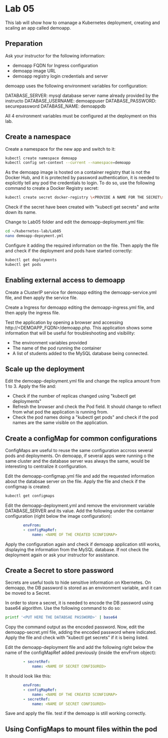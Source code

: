 # Lab 05

This lab will show how to omanage a Kubernetes deployment, creating and scaling an app called demoapp.

## Preparation

Ask your instructor for the following information:

* demoapp FQDN for Ingress configuration
* demoapp image URL
* demoapp registry login credentials and server

demoapp uses the following environment variables for configuration:

DATABASE_SERVER: mysql database server name already provided by the instructo
DATABASE_USERNAME: demoappuser
DATABASE_PASSWORD: securepassword
DATABASE_NAME: demoappdb

All 4 environment variables must be configured at the deployment on this lab.

## Create a namespace 

Create a namespace for the new app and switch to it:

```bash
kubectl create namespace demoapp
kubectl config set-context --current --namespace=demoapp
```

As the demoapp image is hosted on a container registry that is not the Docker Hub, and it is protected by password authentication, it is needed to explicitly tell any pod the credentials to login. To do so, use the following command to create a Docker Registry secret:

```bash
kubectl create secret docker-registry \<PROVIDE A NAME FOR THE SECRET\> --docker-server=\<DOCKER_REGISTRY_SERVER\> --docker-username=\<DOCKER_REGISTRY_USERNAME\> --docker-password=\<DOCKER_REGISTRY_PASSWORD\>
```

Check if the secret have been created with "kubectl get secrets" and write down its name.

Change to Lab05 folder and edit the demoapp-deployment.yml file:

```bash
cd ~/kubernetes-lab/Lab05
nano demoapp-depoyment.yml
```

Configure it adding the required information on the file. Then apply the file and check if the deployment and pods have started correctly:

```bash
kubectl get deployments
kubectl get pods
```

## Enabling external access to demoapp

Create a ClusterIP service for demoapp editing the demoapp-service.yml file, and then apply the service file.

Create a Ingress for demoapp editing the demoapp-ingress.yml file, and then apply the ingress file.

Test the application by opening a browser and accessing http://\<DEMOAPP_FQDN\>/demoapp.php. This application shows some information that will be useful for troubleshooting and visibility:

* The environment variables provided
* The name of the pod running the container
* A list of students added to the MySQL database being connected.

## Scale up the deployment

Edit the demoapp-deployment.yml file and change the replica amount from 1 to 3. Apply the file and:

* Check if the number of replicas changed using "kubectl get deployments"
* Refresh the browser and check the Pod field. It should change to reflect from what pod the application is running from.
* Check the pod names doing a "kubectl get pods" and check if the pod names are the same visible on the application.

## Create a configMap for common configurations

ConfigMaps are useful to reuse the same configuration accross several pods and deployments. On demoapp, if several apps were running o the same cluster and the database server was always the same, would be interesting to centralize it configuration.

Edit the demoapp-configmap.yml file and add the requested information about the databsae server on the file. Apply the file and check if the configmap is created:

```bash
kubectl get configmaps
```

Edit the demoapp-deployment.yml and remove the environment variable DATABASE_SERVER and its value. Add the following under the container configuration (right below the image configuration):

```yaml
        envFrom:
        - configMapRef:
            name: <NAME OF THE CREATED SCONFIGMAP>
```

Apply the configuration again and check if demoapp application still works, displaying the information from the MySQL database. If not check the deployment again or ask your instructor for assistance.

## Create a Secret to store password

Secrets are useful tools to hide sensitive information on Kbernetes. On demoapp, the DB password is stored as an environment variable, and it can be moved to a Secret.

In order to store a secret, it is needed to encode the DB password using base64 algorithm. Use the following command to do so:

```bash
printf '<PUT HERE THE DATABSAE PASSWORD>' | base64
```

Copy the command output as the encoded password. Now, edit the demoapp-secret.yml file, adding the encoded password where indicated. Apply the file and check with "kubectl get secrets" if it is being listed.

Edit the demoapp-deployment file and add the following right below the name of the configMapRef added previously (inside the envFrom object):

```yaml
        - secretRef:
            name: <NAME OF SECRET CONFIGURED>
```

It should look like this:

```yaml
        envFrom:
        - configMapRef:
            name: <NAME OF THE CREATED SCONFIGMAP>
        - secretRef:
            name: <NAME OF SECRET CONFIGURED>

```

Save and apply the file. test if the demoapp is still working correctly.

## Using ConfigMaps to mount files within the pod


